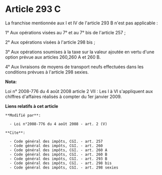 # Article 293 C

La franchise mentionnée aux I et IV de l'article 293 B n'est pas applicable : 

1° Aux opérations visées au 7° et au 7° bis de l'article 257 ; 

2° Aux opérations visées à l'article 298 bis ; 

3° Aux opérations soumises à la taxe sur la valeur ajoutée en vertu d'une option prévue aux articles 260,260 A et 260 B. 

4° Aux livraisons de moyens de transport neufs effectuées dans les conditions prévues à l'article 298 sexies.

**Nota:**

Loi n° 2008-776 du 4 août 2008 article 2 VII : Les I à VI s'appliquent aux chiffres d'affaires réalisés à compter du 1er
janvier 2009.

**Liens relatifs à cet article**

	**Modifié par**:

	  - Loi n°2008-776 du 4 août 2008 - art. 2 (V)

	**Cite**:

	  - Code général des impôts, CGI. - art. 257
	  - Code général des impôts, CGI. - art. 260
	  - Code général des impôts, CGI. - art. 260 A
	  - Code général des impôts, CGI. - art. 260 B
	  - Code général des impôts, CGI. - art. 293 B
	  - Code général des impôts, CGI. - art. 298 bis
	  - Code général des impôts, CGI. - art. 298 sexies
